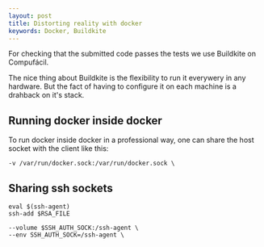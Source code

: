 ```yaml
---
layout: post
title: Distorting reality with docker
keywords: Docker, Buildkite
---
```


For checking that the submitted code passes the tests we use
Buildkite on Compufácil.

The nice thing about Buildkite is the flexibility to run it
everywery in any hardware. But the fact of having to configure it
on each machine is a drahback on it's stack.

Running docker inside docker
----------------------------


To run docker inside docker in a professional way, one can share
the host socket with the client like this:

```
-v /var/run/docker.sock:/var/run/docker.sock \

```

Sharing ssh sockets
-------------------


```
eval $(ssh-agent)
ssh-add $RSA_FILE

--volume $SSH_AUTH_SOCK:/ssh-agent \
--env SSH_AUTH_SOCK=/ssh-agent \

```
